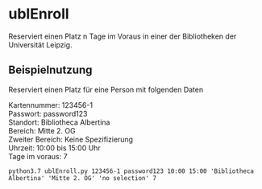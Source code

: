 # ublEnroll

Reserviert einen Platz n Tage im Voraus in einer der Bibliotheken der Universität Leipzig.

## Beispielnutzung
Reserviert einen Platz für eine Person mit folgenden Daten  

Kartennummer: 123456-1  
Passwort: password123  
Standort: Bibliotheca Albertina  
Bereich: Mitte 2. OG  
Zweiter Bereich: Keine Spezifizierung  
Uhrzeit: 10:00 bis 15:00 Uhr    
Tage im voraus: 7  

```
python3.7 ublEnroll.py 123456-1 password123 10:00 15:00 'Bibliotheca Albertina' 'Mitte 2. OG' 'no selection' 7
```
